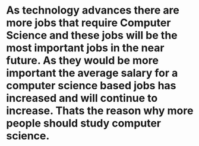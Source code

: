 # As technology advances there are more jobs that require Computer Science and these jobs will be the most important jobs in the near future. As they would be more important the average salary for a computer science based jobs has increased and will continue to increase. Thats the reason why more people should study computer science.
